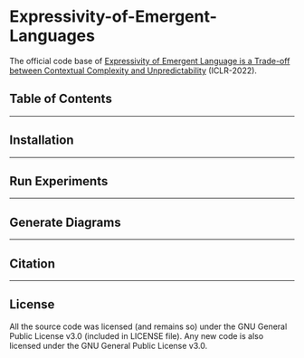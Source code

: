 # Expressivity-of-Emergent-Languages
The official code base of [Expressivity of Emergent Language is a Trade-off between Contextual Complexity and Unpredictability](https://openreview.net/forum?id=CHD9Mp2qYp6) (ICLR-2022).

## Table of Contents

---
## Installation

---
## Run Experiments

---
## Generate Diagrams

---
## Citation

---
## License
All the source code was licensed (and remains so) under the GNU General Public License v3.0 (included in LICENSE file). Any new code is also licensed under the GNU General Public License v3.0.